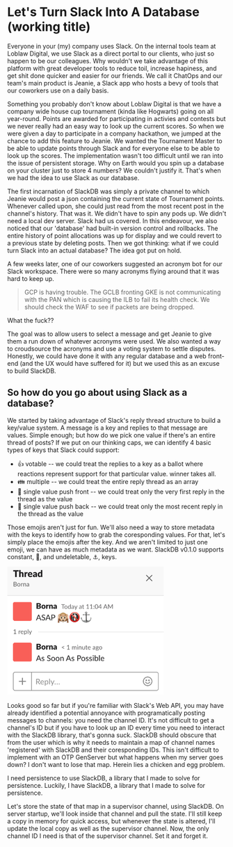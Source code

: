 # Let's Turn Slack Into A Database (working title)

Everyone in your (my) company uses Slack. On the internal tools team at Loblaw Digital, we use Slack as a direct portal to our clients, who just so happen to be our colleagues. Why wouldn't we take advantage of this platform with great developer tools to reduce toil, increase hapiness, and get shit done quicker and easier for our friends. We call it ChatOps and our team's main product is Jeanie, a Slack app who hosts a bevy of tools that our coworkers use on a daily basis. 

Something you probably don't know about Loblaw Digital is that we have a company wide house cup tournament (kinda like Hogwarts) going on all year-round. Points are awarded for participating in activies and contests but we never really had an easy way to look up the current scores. So when we were given a day to participate in a company hackathon, we jumped at the chance to add this feature to Jeanie. We wanted the Tournament Master to be able to update points through Slack and for everyone else to be able to look up the scores. The implementation wasn't too difficult until we ran into the issue of persistent storage. Why on Earth would you spin up a database on your cluster just to store 4 numbers? We couldn't justify it. That's when we had the idea to use Slack as our database. 

The first incarnation of SlackDB was simply a private channel to which Jeanie would post a json containing the current state of Tournament points. Whenever called upon, she could just read from the most recent post in the channel's history. That was it. We didn't have to spin any pods up. We didn't need a local dev server. Slack had us covered. In this endeavour, we also noticed that our 'database' had built-in version control and rollbacks. The entire history of point allocations was up for display and we could revert to a previous state by deleting posts. Then we got thinking: what if we could turn Slack into an actual database? The idea got put on hold.

A few weeks later, one of our coworkers suggested an acronym bot for our Slack workspace. There were so many acronyms flying around that it was hard to keep up. 

> GCP is having trouble. The GCLB fronting GKE is not communicating with the PAN which is causing the ILB to fail its health check. We should check the WAF to see if packets are being dropped.

What the fuck??
  
The goal was to allow users to select a message and get Jeanie to give them a run down of whatever acronyms were used. We also wanted a way to croudsource the acronyms and use a voting system to settle disputes. Honestly, we could have done it with any regular database and a web front-end (and the UX would have suffered for it) but we used this as an excuse to build SlackDB.

## So how do you go about using Slack as a database?

We started by taking advantage of Slack's reply thread structure to build a key/value system. A message is a key and replies to that message are values. Simple enough; but how do we pick one value if there's an entire thread of posts? If we put on our thinking caps, we can identify 4 basic types of keys that Slack could support:
* 👍 votable -- we could treat the replies to a key as a ballot where reactions represent support for that particular value. winner takes all.
* 👪 multiple -- we could treat the entire reply thread as an array
* 🙉 single value push front -- we could treat only the very first reply in the thread as the value
* 🐒 single value push back -- we could treat only the most recent reply in the thread as the value

Those emojis aren't just for fun. We'll also need a way to store metadata with the keys to identify how to grab the coresponding values. For that, let's simply place the emojis after the key. And we aren't limited to just one emoji, we can have as much metadata as we want. SlackDB v0.1.0 supports constant, 🚯, and undeletable, ⚓, keys.

<img src="key_example.png" width="360">

Looks good so far but if you're familiar with Slack's Web API, you may have already identified a potential annoyance with programatically posting messages to channels: you need the channel ID. It's not difficult to get a channel's ID but if you have to look up an ID every time you need to interact with the SlackDB library, that's gonna suck. SlackDB should obscure that from the user which is why it needs to maintain a map of channel names 'registered' with SlackDB and their coresponding IDs. This isn't difficult to implement with an OTP GenServer but what happens when my server goes down? I don't want to lose that map. Herein lies a chicken and egg problem. 

I need persistence to use SlackDB, a library that I made to solve for persistence. Luckily, I have SlackDB, a library that I made to solve for persistence. 

Let's store the state of that map in a supervisor channel, using SlackDB. On server startup, we'll look inside that channel and pull the state. I'll still keep a copy in memory for quick access, but whenever the state is altered, I'll update the local copy as well as the supervisor channel. Now, the only channel ID I need is that of the supervisor channel. Set it and forget it. 


